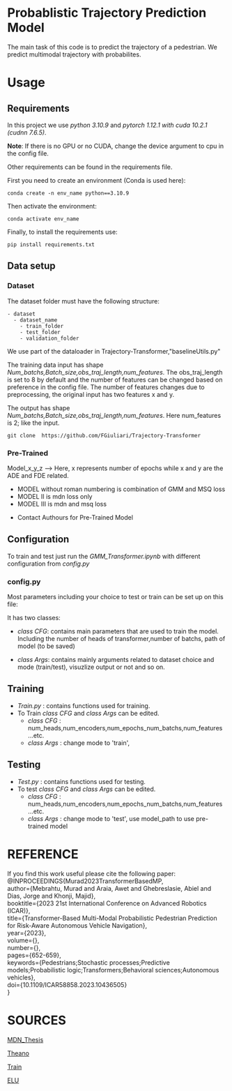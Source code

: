 # Probablistic Trajectory Prediction Model
The main task of this code is to predict the trajectory of a pedestrian.
We predict multimodal trajectory with probabilites.

# Usage
## Requirements 
In this project we use *python 3.10.9* and *pytorch 1.12.1 with cuda 10.2.1 (cudnn 7.6.5)*.

**Note**: If there is no GPU or no CUDA, change the device argument to cpu in the config file.  

Other requirements can be found in the requirements file.  

First you need to create an environment (Conda is used here):

```conda create -n env_name python==3.10.9```  

Then activate the environment:

```conda activate env_name```  

Finally, to install the requirements use:

```pip install requirements.txt ```

## Data setup
### Dataset
The dataset folder must have the following structure:

    - dataset
      - dataset_name
        - train_folder
        - test_folder
        - validation_folder 
We use part of the dataloader in Trajectory-Transformer,"baselineUtils.py"

The training data input has shape *Num_batchs,Batch_size,obs_traj_length,num_features*.
The obs_traj_length is set to 8 by default and the number of features can be changed based on preference in the config file.
The number of features changes due to preprocessing, the original input has two features x and y.   

The output has shape *Num_batchs,Batch_size,obs_traj_length,num_features*. Here num_features is 2; like the input.

``` git clone  https://github.com/FGiuliari/Trajectory-Transformer ```
### Pre-Trained 
Model_x_y_z --> Here, x represents number of epochs while x and y are the ADE and FDE related.

- MODEL without roman numbering is combination of GMM and MSQ loss
- MODEL II is mdn loss only 
- MODEL III is mdn and msq loss

* Contact Authours for Pre-Trained Model


## Configuration 
To train and test just run the *GMM_Transformer.ipynb* with different configuration from *config.py*

### config.py
Most parameters including your choice to test or train can be set up on this file:

It has two classes:

- *class CFG*: contains main parameters that are used to train the model.
Including the number of heads of transformer,number of batchs, path of model (to be saved)

- *class Args*: contains mainly arguments related to dataset choice and mode (train/test), visuzlize output or not and so on.


## Training
- *Train.py* : contains functions used for training. 
- To Train *class CFG* and *class Args* can be edited. 
  - *class CFG* : num_heads,num_encoders,num_epochs_num_batchs,num_features ...etc.
  - *class Args* : change mode to 'train', 
## Testing
- *Test.py* : contains functions used for testing.
- To test *class CFG* and *class Args* can be edited. 
  - *class CFG* : num_heads,num_encoders,num_epochs_num_batchs,num_features ...etc.
  - *class Args* : change mode to 'test', use model_path to use pre-trained model 


# REFERENCE
If you find this work useful please cite the following paper:  
@INPROCEEDINGS{Murad2023TransformerBasedMP,  
  author={Mebrahtu, Murad and Araia, Awet and Ghebreslasie, Abiel and Dias, Jorge and Khonji, Majid},  
  booktitle={2023 21st International Conference on Advanced Robotics (ICAR)},   
  title={Transformer-Based Multi-Modal Probabilistic Pedestrian Prediction for Risk-Aware Autonomous Vehicle Navigation},   
  year={2023},  
  volume={},  
  number={},  
  pages={652-659},  
  keywords={Pedestrians;Stochastic processes;Predictive models;Probabilistic logic;Transformers;Behavioral sciences;Autonomous vehicles},  
  doi={10.1109/ICAR58858.2023.10436505}  
  }  
# SOURCES
[MDN_Thesis](https://github.com/axelbrando/Mixture-Density-Networks-for-distribution-and-uncertainty-estimation/blob/master/MDN-DNN-Regression.ipynb)

[Theano](https://tensorcruncher.wordpress.com/2016/09/07/mdnmixture-density-network-implementation-in-theano/)

[Train](https://towardsdatascience.com/how-to-code-the-transformer-in-pytorch-24db27c8f9ec)

[ELU](https://deeplearninguniversity.com/elu-as-an-activation-function-in-neural-networks/) 
